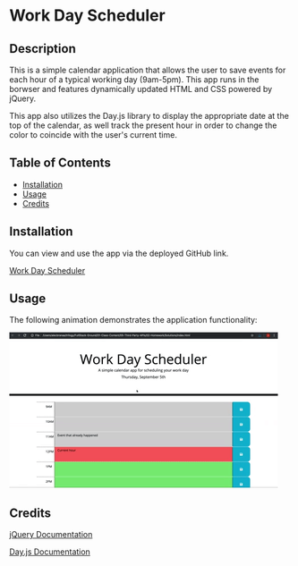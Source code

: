 # Work Day Scheduler

## Description

This is a simple calendar application that allows the user to save events for each hour of a typical working day (9am-5pm). This app runs in the borwser and features dynamically updated HTML and CSS powered by jQuery.

This app also utilizes the Day.js library to display the appropriate date at the top of the calendar, as well track the present hour in order to change the color to coincide with the user's current time. 

## Table of Contents

- [Installation](#installation)
- [Usage](#usage)
- [Credits](#credits)

## Installation 

You can view and use the app via the deployed GitHub link. 

[Work Day Scheduler](https://bycait27.github.io/work-day-scheduler/)

## Usage

The following animation demonstrates the application functionality:

![Demonstration of the Work Day Scheduler App being used](./assets/images/05-third-party-apis-homework-demo.gif)

## Credits

[jQuery Documentation](https://api.jquery.com/)

[Day.js Documentation](https://day.js.org/docs/en/display/format)
